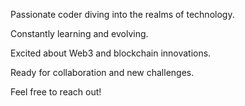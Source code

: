 Passionate coder diving into the realms of technology.

Constantly learning and evolving.

Excited about Web3 and blockchain innovations.

Ready for collaboration and new challenges.

Feel free to reach out!

<!---
caltvos/caltvos is a ✨ special ✨ repository because its `README.md` (this file) appears on your GitHub profile.
You can click the Preview link to take a look at your changes.
--->
